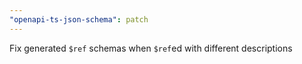 ```yaml
---
"openapi-ts-json-schema": patch
---
```


Fix generated `$ref` schemas when `$ref`ed with different descriptions
